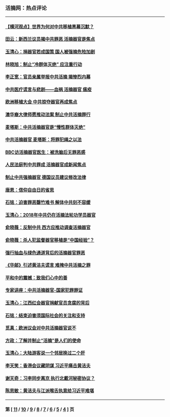 ### 活摘网：热点评论
---
#### [【横河观点】世界为何对中共移植黑幕沉默？](../../pages/nf5879/n13244249.md?05210430) 
#### [田云：新西兰议员揭中共罪恶 活摘器官是焦点](../../pages/nf5879/n13070629.md?05210430) 
#### [玉清心：捐器官若成国策 国人被强摘危险加剧](../../pages/nf5879/n12802713.md?05210430) 
#### [林晓旭：制止“冷群体灭绝” 应注重行动](../../pages/nf5879/n12779736.md?05210430) 
#### [李正宽：官员亲属举报中共活摘 揭惨烈内幕](../../pages/nf5879/n12684490.md?05210430) 
#### [中共医疗谎言与悲剧——血祸 活摘器官 瘟疫](../../pages/nf5879/n12372103.md?05210430) 
#### [欧洲移植大会 中共掠夺器官再成焦点](../../pages/nf5879/n11538883.md?05210430) 
#### [澳华裔大律师愿推动法案 制止中共活摘罪行](../../pages/nf5879/n11377039.md?05210430) 
#### [麦塔斯：中共活摘器官是“慢性群体灭绝”](../../pages/nf5879/n11350529.md?05210430) 
#### [中共活摘器官 麦塔斯：将罪犯绳之以法](../../pages/nf5879/n11347973.md?05210430) 
#### [BBC访活摘器官医生：被洗脑后无罪恶感](../../pages/nf5879/n11335935.md?05210430) 
#### [人民法庭判中共罪成 活摘器官成新闻焦点](../../pages/nf5879/n11331578.md?05210430) 
#### [制止中共强摘器官 德国议员建议修改法律](../../pages/nf5879/n11249451.md?05210430) 
#### [唐恩：信仰自由日的省思](../../pages/nf5879/n11003525.md?05210430) 
#### [石铭：迫害罪恶罄竹难书  解体中共刻不容缓](../../pages/nf5879/n10942855.md?05210430) 
#### [玉清心：2018年中共仍在活摘法轮功学员器官](../../pages/nf5879/n10914646.md?05210430) 
#### [俞晓薇：反制中共 西方应推动调查活摘器官](../../pages/nf5879/n10794671.md?05210430) 
#### [俞晓薇：杀人犯监督器官移植是“中国经验”？](../../pages/nf5879/n10466427.md?05210430) 
#### [强行抽血与绿色通道背后的活摘器官罪恶](../../pages/nf5879/n10004708.md?05210430) 
#### [《华邮》引述黄洁夫谎言 难掩中共活摘之罪](../../pages/nf5879/n9642309.md?05210430) 
#### [平和中的震撼：致我们心中的善](../../pages/nf5879/n9021123.md?05210430) 
#### [专家讲座：中共活摘器官-国家犯罪罪证](../../pages/nf5879/n8828153.md?05210430) 
#### [玉清心：江西红会器官捐献官员贪腐的背后](../../pages/nf5879/n8522122.md?05210430) 
#### [石铭：结束迫害须国际社会的关注和支持](../../pages/nf5879/n8443497.md?05210430) 
#### [觅真：欧洲议会对中共活摘器官说不](../../pages/nf5879/n8337486.md?05210430) 
#### [方政：了解并制止“活摘”是人们的使命](../../pages/nf5879/n8329214.md?05210430) 
#### [玉清心：大陆游客说一个邻居换过二个肝](../../pages/nf5879/n8291404.md?05210430) 
#### [李天笑：香港会议藏阴谋 习近平痛击黄洁夫](../../pages/nf5879/n8241459.md?05210430) 
#### [谢天奇：习李同步离京 执行北戴河秘密协议？](../../pages/nf5879/n8230418.md?05210430) 
#### [陈思敏：黄洁夫与江派喉舌执意给习近平难堪](../../pages/nf5879/n8222166.md?05210430) 

---
#### 第 [ [11](./11.md?05210430) / [10](./10.md?05210430) / [9](./9.md?05210430) / [8](./8.md?05210430) / [7](./7.md?05210430) / [6](./6.md?05210430) / [5](./5.md?05210430) / [4](./4.md?05210430) ] 页
